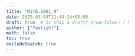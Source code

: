 ```yaml
---
title: "Mit6.S081_9"
date: 2025-03-04T11:44:24+08:00
draft: true  # Is this a draft? true/false！！！
author: ["Yeelight"]
math: false
toc: true
excludeSearch: true
---
```

